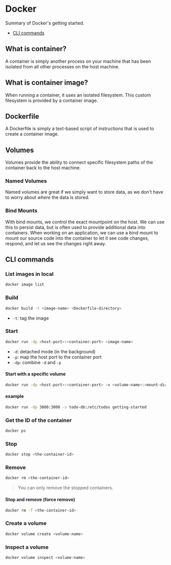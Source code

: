 # Docker

Summary of Docker's getting started.

- [CLI commands](#cli-commands)

## What is container?

A container is simply another process on your machine that has been isolated from all other processes on the host machine.

## What is container image?

When running a container, it uses an isolated filesystem. This custom filesystem is provided by a container image.

## Dockerfile

A Dockerfile is simply a text-based script of instructions that is used to create a container image.

## Volumes

Volumes provide the ability to connect specific filesystem paths of the container back to the host machine.

### Named Volumes

Named volumes are great if we simply want to store data, as we don't have to worry about _where_ the data is stored.

### Bind Mounts

With bind mounts, we control the exact mountpoint on the host. We can use this to persist data, but is often used to provide additional data into containers. When working on an application, we can use a bind mount to mount our source code into the container to let it see code changes, respond, and let us see the changes right away.

## CLI commands

### List images in local

```zsh
docker image list
```

### Build

```zsh
docker build -t <image-name> <Dockerfile-directory>
```

- `-t`: tag the image

### Start

```zsh
docker run -dp <host-port>:<container-port> <image-name>
```

- `-d`: detached mode (in the background)
- `-p`: map the host port to the container port
- `-dp`: combine `-d` and `-p`

#### Start with a specific volume

```zsh
docker run -dp <host-port>:<container-port> -v <volume-name>:<mount-directory>
```

#### example

```zsh
docker run -dp 3000:3000 -v todo-db:/etc/todos getting-started
```

### Get the ID of the container

```zsh
docker ps
```

### Stop

```zsh
docker stop <the-container-id>
```

### Remove

```zsh
docker rm <the-container-id>
```

> You can only remove the stopped containers.

#### Stop and remove (force remove)

```zsh
docker rm -f <the-container-id>
```

### Create a volume

```zsh
docker volume create <volume-name>
```

### Inspect a volume

```zsh
docker volume inspect <volume-name>
```
